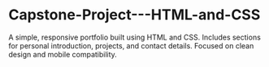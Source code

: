 # Capstone-Project---HTML-and-CSS
A simple, responsive portfolio built using HTML and CSS. Includes sections for personal introduction, projects, and contact details. Focused on clean design and mobile compatibility.
